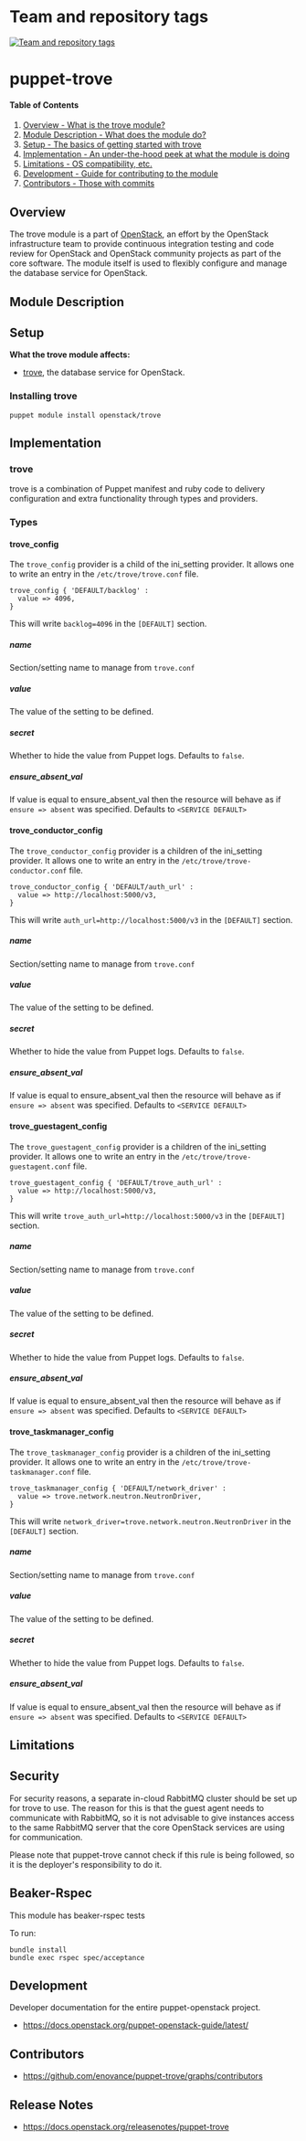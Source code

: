 Team and repository tags
========================

[![Team and repository tags](https://governance.openstack.org/tc/badges/puppet-trove.svg)](https://governance.openstack.org/tc/reference/tags/index.html)

<!-- Change things from this point on -->

puppet-trove
=============

#### Table of Contents

1. [Overview - What is the trove module?](#overview)
2. [Module Description - What does the module do?](#module-description)
3. [Setup - The basics of getting started with trove](#setup)
4. [Implementation - An under-the-hood peek at what the module is doing](#implementation)
5. [Limitations - OS compatibility, etc.](#limitations)
6. [Development - Guide for contributing to the module](#development)
7. [Contributors - Those with commits](#contributors)

Overview
--------

The trove module is a part of [OpenStack](https://github.com/openstack), an effort by the OpenStack infrastructure team to provide continuous integration testing and code review for OpenStack and OpenStack community projects as part of the core software. The module itself is used to flexibly configure and manage the database service for OpenStack.

Module Description
------------------

Setup
-----

**What the trove module affects:**

* [trove](https://docs.openstack.org/trove/latest/), the database service for OpenStack.

### Installing trove

    puppet module install openstack/trove

Implementation
--------------

### trove

trove is a combination of Puppet manifest and ruby code to delivery configuration and extra functionality through types and providers.

### Types

#### trove_config

The `trove_config` provider is a child of the ini_setting provider. It allows one to write an entry in the `/etc/trove/trove.conf` file.

```puppet
trove_config { 'DEFAULT/backlog' :
  value => 4096,
}
```

This will write `backlog=4096` in the `[DEFAULT]` section.

##### name

Section/setting name to manage from `trove.conf`

##### value

The value of the setting to be defined.

##### secret

Whether to hide the value from Puppet logs. Defaults to `false`.

##### ensure_absent_val

If value is equal to ensure_absent_val then the resource will behave as if `ensure => absent` was specified. Defaults to `<SERVICE DEFAULT>`

#### trove_conductor_config

The `trove_conductor_config` provider is a children of the ini_setting provider. It allows one to write an entry in the `/etc/trove/trove-conductor.conf` file.

```puppet
trove_conductor_config { 'DEFAULT/auth_url' :
  value => http://localhost:5000/v3,
}
```

This will write `auth_url=http://localhost:5000/v3` in the `[DEFAULT]` section.

##### name

Section/setting name to manage from `trove.conf`

##### value

The value of the setting to be defined.

##### secret

Whether to hide the value from Puppet logs. Defaults to `false`.

##### ensure_absent_val

If value is equal to ensure_absent_val then the resource will behave as if `ensure => absent` was specified. Defaults to `<SERVICE DEFAULT>`

#### trove_guestagent_config

The `trove_guestagent_config` provider is a children of the ini_setting provider. It allows one to write an entry in the `/etc/trove/trove-guestagent.conf` file.

```puppet
trove_guestagent_config { 'DEFAULT/trove_auth_url' :
  value => http://localhost:5000/v3,
}
```

This will write `trove_auth_url=http://localhost:5000/v3` in the `[DEFAULT]` section.

##### name

Section/setting name to manage from `trove.conf`

##### value

The value of the setting to be defined.

##### secret

Whether to hide the value from Puppet logs. Defaults to `false`.

##### ensure_absent_val

If value is equal to ensure_absent_val then the resource will behave as if `ensure => absent` was specified. Defaults to `<SERVICE DEFAULT>`

#### trove_taskmanager_config

The `trove_taskmanager_config` provider is a children of the ini_setting provider. It allows one to write an entry in the `/etc/trove/trove-taskmanager.conf` file.

```puppet
trove_taskmanager_config { 'DEFAULT/network_driver' :
  value => trove.network.neutron.NeutronDriver,
}
```

This will write `network_driver=trove.network.neutron.NeutronDriver` in the `[DEFAULT]` section.

##### name

Section/setting name to manage from `trove.conf`

##### value

The value of the setting to be defined.

##### secret

Whether to hide the value from Puppet logs. Defaults to `false`.

##### ensure_absent_val

If value is equal to ensure_absent_val then the resource will behave as if `ensure => absent` was specified. Defaults to `<SERVICE DEFAULT>`

Limitations
-----------

Security
--------

For security reasons, a separate in-cloud RabbitMQ cluster should be set up for trove to use. The reason for this is that the guest agent needs to communicate with RabbitMQ, so it is not advisable to give instances access to the same RabbitMQ server that the core OpenStack services are using for communication.

Please note that puppet-trove cannot check if this rule is being followed, so it is the deployer's responsibility to do it.

Beaker-Rspec
------------

This module has beaker-rspec tests

To run:

```shell
bundle install
bundle exec rspec spec/acceptance
```

Development
-----------

Developer documentation for the entire puppet-openstack project.

* https://docs.openstack.org/puppet-openstack-guide/latest/

Contributors
------------

* https://github.com/enovance/puppet-trove/graphs/contributors

Release Notes
-------------

* https://docs.openstack.org/releasenotes/puppet-trove
